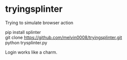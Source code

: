 # tryingsplinter
Trying to simulate browser action

pip install splinter    
git clone https://github.com/melvin0008/tryingsplinter.git    
python trysplinter.py    

Login works like a charm.
